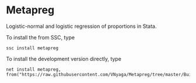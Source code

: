 # Metapreg
Logistic-normal and logistic regression of proportions in Stata.

To install the from SSC, type
```
ssc install metapreg
```

To install the development version directly, type
```
net install metapreg, from("https://raw.githubusercontent.com/VNyaga/Metapreg/tree/master/Build/")
```
